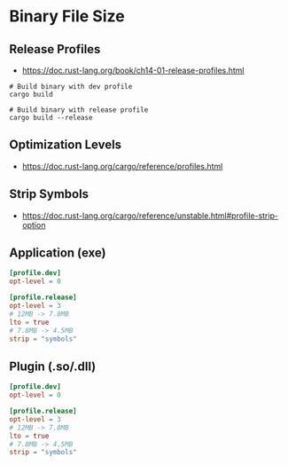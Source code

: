 # Binary File Size

## Release Profiles

* https://doc.rust-lang.org/book/ch14-01-release-profiles.html

```shell
# Build binary with dev profile
cargo build
```

```shell
# Build binary with release profile
cargo build --release
```

## Optimization Levels

* https://doc.rust-lang.org/cargo/reference/profiles.html

## Strip Symbols

* https://doc.rust-lang.org/cargo/reference/unstable.html#profile-strip-option

## Application (exe)

```toml
[profile.dev]
opt-level = 0

[profile.release]
opt-level = 3
# 12MB -> 7.8MB
lto = true
# 7.8MB -> 4.5MB
strip = "symbols"
```

## Plugin (.so/.dll)

```toml
[profile.dev]
opt-level = 0

[profile.release]
opt-level = 3
# 12MB -> 7.8MB
lto = true
# 7.8MB -> 4.5MB
strip = "symbols"
```
